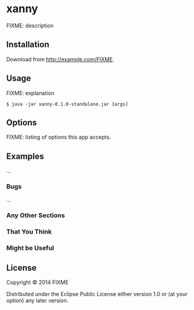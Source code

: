 # xanny

FIXME: description

## Installation

Download from http://example.com/FIXME.

## Usage

FIXME: explanation

    $ java -jar xanny-0.1.0-standalone.jar [args]

## Options

FIXME: listing of options this app accepts.

## Examples

...

### Bugs

...

### Any Other Sections
### That You Think
### Might be Useful

## License

Copyright © 2014 FIXME

Distributed under the Eclipse Public License either version 1.0 or (at
your option) any later version.
